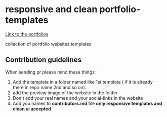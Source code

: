 # responsive and clean portfolio-templates

[Link to the portfolios](https://gallant-jones-f0163f.netlify.app/)

collection of portfolio websites templates

## Contribution guidelines

When sending pr please mind these things:

1. Add the template in a folder named like 1st template ( if it is already there in repo name 2nd and so on).
2. add the preview image of the website in the folder
3. Don't add your real names and your social-links in the website
4. Add you names to **contributors.md** file
   **only responsive templates and clean ui accepted**
